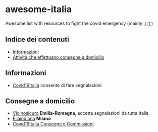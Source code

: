 # awesome-italia
Awesome list with resources to fight the covid emergency (mainly 🇮🇹)

## Indice dei contenuti

- [Informazioni](#informazioni)
- [Attività che effettuano consegne a domicilio](#consegneADomicilio)

## Informazioni

- [Covid19Italia](https://www.covid19italia.help/) consente di fare segnalazioni

## Consegne a domicilio

* [Vicinosicuro](https://vicinoesicuro.it/#) **Emilia-Romagna**, accetta segnalazioni da tutta Italia
* [Filaindiana](https://www.filaindiana.it) **Milano**
* [Covid19Italia Consegne e Commissioni](https://www.covid19italia.help/consegne-e-commissioni/)
